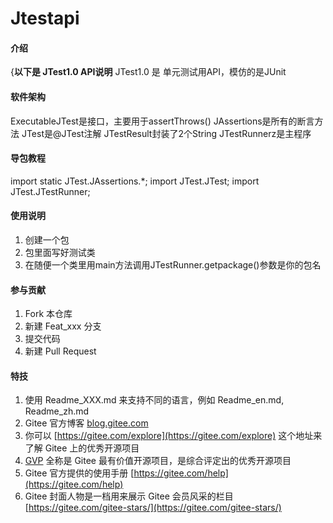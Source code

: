 # Jtestapi

#### 介绍
{**以下是 JTest1.0 API说明**
JTest1.0 是 单元测试用API，模仿的是JUnit

#### 软件架构

ExecutableJTest是接口，主要用于assertThrows()
JAssertions是所有的断言方法
JTest是@JTest注解
JTestResult封装了2个String
JTestRunnerz是主程序


#### 导包教程

import static JTest.JAssertions.*;
import JTest.JTest;
import JTest.JTestRunner;

#### 使用说明

1.  创建一个包
2.  包里面写好测试类
3.  在随便一个类里用main方法调用JTestRunner.getpackage()参数是你的包名

#### 参与贡献

1.  Fork 本仓库
2.  新建 Feat_xxx 分支
3.  提交代码
4.  新建 Pull Request


#### 特技

1.  使用 Readme\_XXX.md 来支持不同的语言，例如 Readme\_en.md, Readme\_zh.md
2.  Gitee 官方博客 [blog.gitee.com](https://blog.gitee.com)
3.  你可以 [https://gitee.com/explore](https://gitee.com/explore) 这个地址来了解 Gitee 上的优秀开源项目
4.  [GVP](https://gitee.com/gvp) 全称是 Gitee 最有价值开源项目，是综合评定出的优秀开源项目
5.  Gitee 官方提供的使用手册 [https://gitee.com/help](https://gitee.com/help)
6.  Gitee 封面人物是一档用来展示 Gitee 会员风采的栏目 [https://gitee.com/gitee-stars/](https://gitee.com/gitee-stars/)

